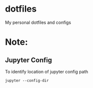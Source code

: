 # dotfiles
My personal dotfiles and configs


# Note:

## Jupyter Config
To identify location of jupyter config path
```console
jupyter --config-dir
```
